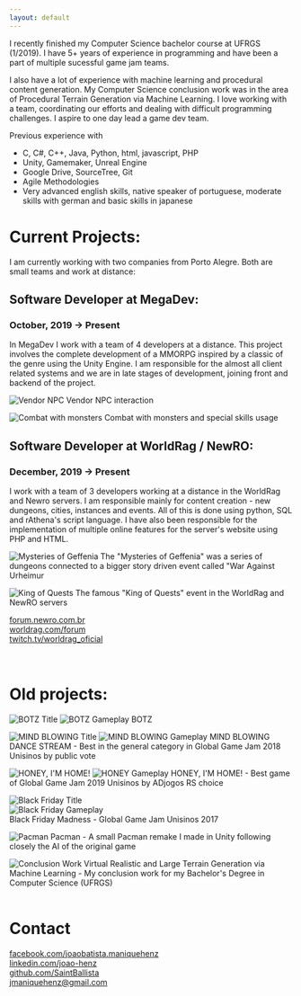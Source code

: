 ```yaml
---
layout: default
---
```


I recently finished my Computer Science bachelor course  at UFRGS (1/2019).  I have 5+ years of experience in programming and have been a part of multiple sucessful game jam teams.

I also have a lot of experience with machine learning and procedural content generation. My Computer Science conclusion work was in the area of Procedural Terrain Generation via Machine Learning.
I love working with a team, coordinating our efforts and dealing with difficult programming challenges. I aspire to one day lead a game dev team.

Previous experience with
- C, C#, C++, Java, Python, html, javascript, PHP
- Unity, Gamemaker, Unreal Engine
- Google Drive, SourceTree, Git
- Agile Methodologies
- Very advanced english skills, native speaker of portuguese, moderate skills with german and basic skills in japanese


# Current Projects:
I am currently working with two companies from Porto Alegre. Both are small teams and work at distance:

## Software Developer at MegaDev: 
### October, 2019 -> Present
In MegaDev I work with a team of 4 developers at a distance. This project involves the complete development of a MMORPG inspired by a classic of the genre using the Unity Engine. I am responsible for the almost all client related systems and we are in late stages of development, joining front and backend of the project.

![Vendor NPC](/assets/images/mega1.png)
Vendor NPC interaction

![Combat with monsters](/assets/images/mega2.png)
Combat with monsters and special skills usage

## Software Developer at WorldRag / NewRO:
### December, 2019 -> Present
I work with a team of 3 developers working at a distance in the WorldRag and Newro servers. I am responsible mainly for content creation - new dungeons, cities, instances and events. All of this is done using python, SQL and rAthena's script language. I have also been responsible for the implementation of multiple online features for the server's website using PHP and HTML.

![Mysteries of Geffenia](/assets/images/rag2.png)
The "Mysteries of Geffenia" was a series of dungeons connected to a bigger story driven event called "War Against Urheimur

![King of Quests](/assets/images/rag1.png)
The famous "King of Quests" event in the WorldRag and NewRO servers

[forum.newro.com.br](http://forum.newro.com.br)<br/>
[worldrag.com/forum](http://www2.worldrag.com/forum)<br/>
[twitch.tv/worldrag_oficial](https://www.twitch.tv/worldrag_oficial)<br/><br/><br/>

# Old projects:

![BOTZ Title](/assets/images/botz.png)
![BOTZ Gameplay](/assets/images/botz2.png)
BOTZ

![MIND BLOWING Title](/assets/images/mindblowing.png)
![MIND BLOWING Gameplay](/assets/images/mindblowing2.png)
MIND BLOWING DANCE STREAM - Best in the general category in Global Game Jam 2018 Unisinos by public vote

![HONEY, I'M HOME!](/assets/images/honey.png)
![HONEY Gameplay](/assets/images/honey2.png)
HONEY, I'M HOME! - Best game of Global Game Jam 2019 Unisinos by ADjogos RS choice

![Black Friday Title](/assets/images/blackfriday3.png)<br/>
![Black Friday Gameplay](/assets/images/blackfriday2.png)<br/>
Black Friday Madness - Global Game Jam Unisinos 2017

![Pacman](/assets/images/pacman.png)
Pacman - A small Pacman remake I made in Unity following closely the AI of the original game

![Conclusion Work](/assets/images/tcc.png)
Virtual Realistic and Large Terrain Generation via Machine Learning - My conclusion work for my Bachelor's Degree in Computer Science (UFRGS)<br/><br/>

# Contact
[facebook.com/joaobatista.maniquehenz](https://www.facebook.com/joaobatista.maniquehenz)<br/>
[linkedin.com/joao-henz](https://www.linkedin.com/in/joao-henz/)<br/>
[github.com/SaintBallista](https://github.com/SaintBallista)<br/>
jmaniquehenz@gmail.com

